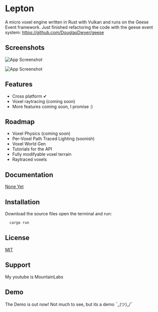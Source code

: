 
# Lepton

A micro voxel engine written in Rust with Vulkan and runs on the Geese Event framework.
Just finished refactoring the code with the geese event system: https://github.com/DouglasDwyer/geese

## Screenshots

![App Screenshot](https://github.com/MountainLabsYT/Quark/blob/main/Screenshot%202024-09-14%20120502.png)

![App Screenshot](https://github.com/user-attachments/assets/c019a9d6-795e-4cc2-a181-81d4e9a6526f)

## Features

- Cross platform ✔
- Voxel raytracing (coming soon)
- More features coming soon, I promise :)


## Roadmap

- Voxel Physics (coming soon)
- Per-Voxel Path Traced Lighting (soonish)
- Voxel World Gen 
- Tutorials for the API
- Fully modifyable voxel terrain
- Raytraced voxels

## Documentation

[None Yet](https://Cool_url.com)


## Installation

Download the source files open the terminal and run:

```bash
  cargo run
```
    
## License

[MIT](https://choosealicense.com/licenses/mit/)


## Support

My youtube is MountainLabs


## Demo

The Demo is out now! Not much to see, but its a demo ¯\_(ツ)_/¯

